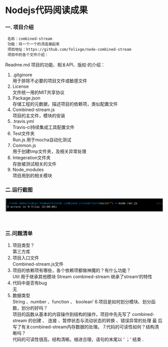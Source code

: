 # Nodejs代码阅读成果
### 一. 项目介绍
     名称：combined-stream
     功能：将一个一个的流连接起来
     项目地址：https://github.com/felixge/node-combined-stream
     项目中的各个文件介绍：
   Readme.md
     项目的功能、相关API、版权·的介绍：
1. .gitginore<br/>
    用于排除不必要的项目文件或敏感文件
2. License<br/>
      文件统一用的MIT共享协议
3. Package.json<br/>
     存储工程的元数据，描述项目的依赖项，类似配置文件
4. Combined-stream.js<br/>
      项目的主文件，模块的安装
5. .travis.yml<br/>
    Travis-ci持续集成工具配置文件
6. Test文件夹<br/>
    Run.js 
       用于mocha自动化测试
7. Common.js<br/>
     用于创建tmp文件夹，及相关异常处理
8. Integeration文件夹<br/>
    存放被测试相关的文件
9. Node_modules<br/>
     项目用到的相关模块
### 二.运行截图
  <img src="img/img.png">
  
  <br/>
### 三.问题清单
1. 项目类型？<br/>
     第三方库
2. 项目入口文件<br/>
    Combined-stream.js文件
3. 项目的依赖项有哪些，各个依赖项都做神魔的？有什么功能？<br/>
    Util 用于继承其他模块
    Stream combined-stream 继承了stream‘的特性
4. 代码中是否有bug<br/>
    无
5. 数据类型 <br/>
    String 、number 、function  、 boolean’
6.项目是如何划分模块、划分函数，划分的好吗？ <br/>
    项目的函数从基本的内容操作到结构的操作，项目中先先写了 combined-stream 的创建 、 连接 、暂停状态与流动状态的转换 、错误异常的处理 最      后写了有关combined-stream内存数据的处理。
7.代码的可读性如何？结构清晰吗？ <br/>
    代码的可读性很高，结构清晰。缩进合理，语句的末尾以 ‘ ；’ 结束
.

